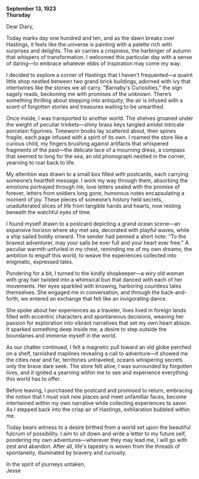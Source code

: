 
**September 13, 1923**  
**Thursday**  

Dear Diary,  

Today marks day one hundred and ten, and as the dawn breaks over Hastings, it feels like the universe is painting with a palette rich with surprises and delights. The air carries a crispness, the harbinger of autumn that whispers of transformation. I welcomed this particular day with a sense of daring—to embrace whatever ebbs of inspiration may come my way.

I decided to explore a corner of Hastings that I haven’t frequented—a quaint little shop nestled between two grand brick buildings, adorned with ivy that intertwines like the stories we all carry. "Barnaby's Curiosities," the sign sagely reads, beckoning me with promises of the unknown. There’s something thrilling about stepping into antiquity; the air is infused with a scent of forgotten stories and treasures waiting to be unearthed.

Once inside, I was transported to another world. The shelves groaned under the weight of peculiar trinkets—shiny brass keys tangled amidst intricate porcelain figurines. Timeworn books lay scattered about, their spines fragile, each page infused with a spirit of its own. I roamed the store like a curious child, my fingers brushing against artifacts that whispered fragments of the past—the delicate lace of a mourning dress, a compass that seemed to long for the sea, an old phonograph nestled in the corner, yearning to roar back to life.

My attention was drawn to a small box filled with postcards, each carrying someone’s heartfelt message. I work my way through them, absorbing the emotions portrayed through ink; love letters sealed with the promise of forever, letters from soldiers long gone, humorous notes encapsulating a moment of joy. These pieces of someone’s history held secrets, unadulterated slices of life from tangible hands and hearts, now resting beneath the watchful eyes of time.

I found myself drawn to a postcard depicting a grand ocean scene—an expansive horizon where sky met sea, decorated with playful waves, while a ship sailed boldly onward. The sender had penned a short note: "To the bravest adventurer, may your sails be ever full and your heart ever free." A peculiar warmth unfurled in my chest, reminding me of my own dreams; the ambition to engulf this world, to weave the experiences collected into enigmatic, expressed tales.

Pondering for a bit, I turned to the kindly shopkeeper—a wiry old woman with gray hair twisted into a whimsical bun that danced with each of her movements. Her eyes sparkled with knowing, harboring countless tales themselves. She engaged me in conversation, and through the back-and-forth, we entered an exchange that felt like an invigorating dance. 

She spoke about her experiences as a traveler, lives lived in foreign lands filled with eccentric characters and spontaneous decisions, weaving her passion for exploration into vibrant narratives that set my own heart ablaze. It sparked something deep inside me; a desire to step outside the boundaries and immerse myself in the world.

As our chatter continued, I felt a magnetic pull toward an old globe perched on a shelf, tarnished maplines revealing a call to adventure—it showed me the cities near and far, territories untraveled, oceans whispering secrets only the brave dare seek. The store felt alive; I was surrounded by forgotten lives, and it ignited a yearning within me to see and experience everything this world has to offer.

Before leaving, I purchased the postcard and promised to return, embracing the notion that I must visit new places and meet unfamiliar faces, become intertwined within my own narrative while collecting experiences to savor. As I stepped back into the crisp air of Hastings, exhilaration bubbled within me.  

Today bears witness to a desire birthed from a world set upon the beautiful fulcrum of possibility. I aim to sit down and write a letter to my future self, pondering my own adventures—wherever they may lead me, I will go with zest and abandon. After all, life's tapestry is woven from the threads of spontaneity, illuminated by bravery and curiosity. 

In the spirit of journeys untaken,  
Jesse
